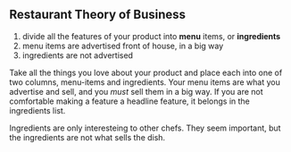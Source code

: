## Restaurant Theory of Business

1. divide all the features of your product into **menu** items, or **ingredients**
2. menu items are advertised front of house, in a big way
3. ingredients are not advertised

Take all the things you love about your product and place each into one of two columns, menu-items and ingredients.
Your menu items are what you advertise and sell, and you *must* sell them in a big way.
If you are not comfortable making a feature a headline feature, it belongs in the ingredients list.

Ingredients are only interesteing to other chefs.
They seem important, but the ingredients are not what sells the dish.
